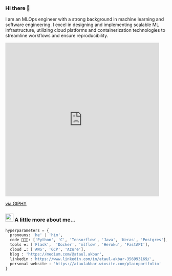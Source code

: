 ### Hi there 👋


I am an MLOps engineer with a strong background in machine learning and software engineering. I excel in designing and implementing scalable ML infrastructure, utilizing cloud platforms and containerization technologies to streamline workflows and ensure reproducibility.

<iframe src="https://giphy.com/embed/26n7b7PjSOZJwVCmY" width="480" height="480" frameBorder="0" class="giphy-embed" allowFullScreen></iframe><p><a href="https://giphy.com/gifs/ciscoengemojis-security-26n7b7PjSOZJwVCmY">via GIPHY</a></p>

### <img src="[https://media.giphy.com/media/VgCDAzcKvsR6OM0uWg/giphy.gif](https://giphy.com/gifs/ciscoengemojis-security-26n7b7PjSOZJwVCmY)" width="25"> A little more about me...  

```python
hyperparameters = {
  pronouns: 'he' | 'him',
  code 👨🏼‍💻: ['Python', 'C', 'Tensorflow', 'Java', 'Keras', 'Postgres'],
  tools ⚒: ['Flask',  'Docker', 'mlflow', 'Heroku', 'FastAPI'],
  cloud ☁️: ['AWS', 'GCP', 'Azure'],
  blog : 'https://medium.com/@ataul.akbar',
  linkedin :'https://www.linkedin.com/in/ataul-akbar-356993169/',
  personal website : 'https://ataulakbar.wixsite.com/plainportfolio'
}
```

<!--
**ataul-ui/ataul-ui** is a ✨ _special_ ✨ repository because its `README.md` (this file) appears on your GitHub profile.

Here are some ideas to get you started:

- 🔭 I’m currently working on ...
- 🌱 I’m currently learning ...
- 👯 I’m looking to collaborate on ...
- 🤔 I’m looking for help with ...
- 💬 Ask me about ...
- 📫 How to reach me: ...
- 😄 Pronouns: ...
- ⚡ Fun fact: ...
-->

